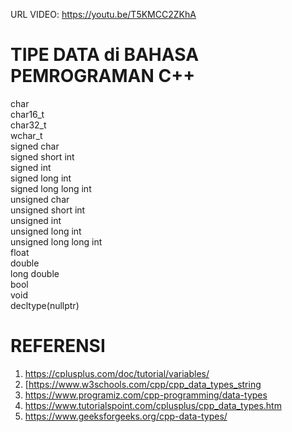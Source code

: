 URL VIDEO: https://youtu.be/T5KMCC2ZKhA
# TIPE DATA di BAHASA PEMROGRAMAN C++
char <br>
char16_t <br>
char32_t <br>
wchar_t <br>
signed char <br>
signed short int <br>
signed int <br>
signed long int <br>
signed long long int <br>
unsigned char <br>
unsigned short int <br>
unsigned int <br>
unsigned long int <br>
unsigned long long int <br>
float <br>
double <br>
long double <br>
bool <br>
void <br>
decltype(nullptr) <br>

# REFERENSI
1. https://cplusplus.com/doc/tutorial/variables/ <br>
2. [https://www.w3schools.com/cpp/cpp_data_types_string <br>
3. https://www.programiz.com/cpp-programming/data-types <br>
4. https://www.tutorialspoint.com/cplusplus/cpp_data_types.htm <br>
5. https://www.geeksforgeeks.org/cpp-data-types/ <b>
